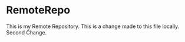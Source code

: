 # RemoteRepo
This is my Remote Repository.
This is a change made to this file locally.
Second Change.
